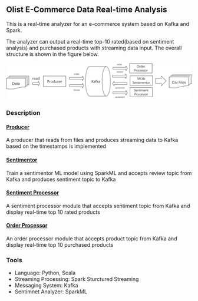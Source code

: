 ## Olist E-Commerce Data Real-time Analysis
This is a real-time analyzer for an e-commerce system based on Kafka and Spark. 

The analyzer can output a real-time top-10 rated(based on sentiment analysis) and purchased products with streaming data input. The overall structure is shown in the figure below.

![image](overview.png)

### Description

#### [Producer](producer.ipynb)
A producer that reads from files and produces streaming data to Kafka based on the timestamps is implemented

#### [Sentimentor](consumer_review.py)
Train a sentimentor ML model using SparkML and accepts review topic from Kafka and produces sentiment topic to Kafka

#### [Sentiment Processor](consumer_sent/consumer_sent.scala)
A sentiment processor module that accepts sentiment topic from Kafka and display real-time top 10 rated products

#### [Order Processor](consumer_order/consumer_order.scala)
An order processor module that accepts product topic from Kafka and display real-time top 10 purchased products

### Tools
- Language: Python, Scala
- Streaming Processing: Spark Sturctured Streaming
- Messaging System: Kafka
- Sentimnet Analyzer: SparkML
